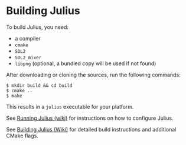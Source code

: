 # Building Julius

To build Julius, you need:

- a compiler
- `cmake`
- `SDL2`
- `SDL2_mixer`
- `libpng` (optional, a bundled copy will be used if not found)

After downloading or cloning the sources, run the following commands:

	$ mkdir build && cd build
	$ cmake ..
	$ make

This results in a `julius` executable for your platform.

See [Running Julius (wiki)](https://github.com/bvschaik/julius/wiki/Running-Julius) for instructions on how to configure Julius.

See [Building Julius (Wiki)](https://github.com/bvschaik/julius/wiki/Building-Julius) for detailed build instructions and additional CMake flags.
